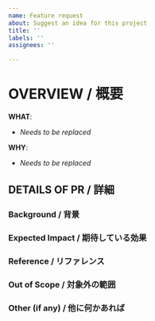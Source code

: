 ```yaml
---
name: Feature request
about: Suggest an idea for this project
title: ''
labels: ''
assignees: ''

---
```


# OVERVIEW / 概要

**WHAT**:
<!-- Describe what you want, and how / 何をどうしたいのか -->
- _Needs to be replaced_

**WHY**:
<!-- Describe why this feature is needed / なぜ必要なのか -->
- _Needs to be replaced_

## DETAILS OF PR / 詳細

### Background / 背景

### Expected Impact / 期待している効果


### Reference / リファレンス


### Out of Scope / 対象外の範囲


### Other (if any) / 他に何かあれば
